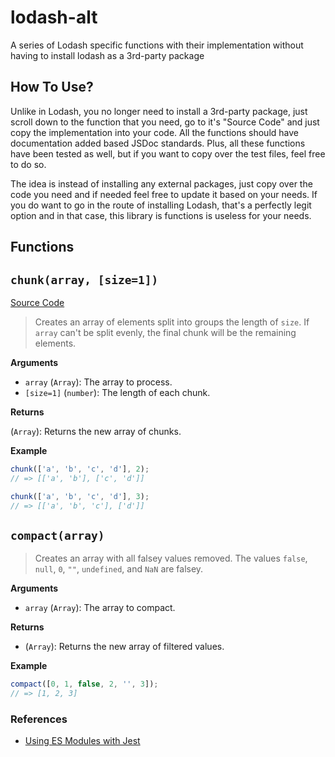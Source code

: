 # lodash-alt

A series of Lodash specific functions with their implementation without having to install lodash as a 3rd-party package

## How To Use?

Unlike in Lodash, you no longer need to install a 3rd-party package, just scroll down to the function that you need, go to it's "Source Code" and just copy the implementation into your code. All the functions should have documentation added based JSDoc standards. Plus, all these functions have been tested as well, but if you want to copy over the test files, feel free to do so.

The idea is instead of installing any external packages, just copy over the code you need and if needed feel free to update it based on your needs. If you do want to go in the route of installing Lodash, that's a perfectly legit option and in that case, this library is functions is useless for your needs.

## Functions

## `chunk(array, [size=1])`

[Source Code](./src/chunk.mjs)

> Creates an array of elements split into groups the length of `size`. If `array` can't be split evenly, the final chunk will be the remaining elements.

**Arguments**

- `array` (`Array`): The array to process.
- `[size=1]` (`number`): The length of each chunk.

**Returns**

(`Array`): Returns the new array of chunks.

**Example**

```js
chunk(['a', 'b', 'c', 'd'], 2);
// => [['a', 'b'], ['c', 'd']]

chunk(['a', 'b', 'c', 'd'], 3);
// => [['a', 'b', 'c'], ['d']]
```

## `compact(array)`

> Creates an array with all falsey values removed. The values `false`, `null`, `0`, `""`, `undefined`, and `NaN` are falsey.

**Arguments**

- `array` (`Array`): The array to compact.

**Returns**

- (`Array`): Returns the new array of filtered values.

**Example**

```js
compact([0, 1, false, 2, '', 3]);
// => [1, 2, 3]
```

### References

- [Using ES Modules with Jest](https://www.sammeechward.com/jest-and-esmodules)
